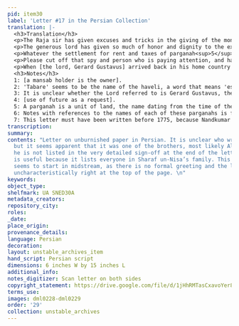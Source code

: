 ```yaml
---
pid: item30
label: 'Letter #17 in the Persian Collection'
translation: |-
  <h3>Translation</h3>
  <p>The Raja sir has given excuses and tricks in the giving of the money; in the end, the land of the Mansab-<i>holder</i><sup>1</sup> Haji Shah Bahram Sahib that I liked at Tabare/Tabārī<sup>2</sup> haveli being ready, I asked again the aforementioned Burdwan Raja for money and got trick-playing in response; so I had to leave off the idea of buying Tabare haveli entirely.</p>
  <p>The generous lord has given so much of honor and dignity to the extent that it has become clear to all the bound ones/slaves.<sup>3</sup>The evidence of the lord’s attention and kindness and charity to every slave is beyond the limit. And whenever this 'ulfaaq navisheen bank' [this seems to be a particular kind of bank note or letter] is sent to Calcutta, let that be an act of charity that is done, and then the letter will be sent to those sirs for this slave. Whatever is appropriate and suited to the time for this slave, that will be sent.<sup>4</sup> And in the name of this slave, a separate letter of recommendation should be sent so that my head shall be held high. And whenever some man [of yours] should come to Calcutta, please tell him whatever you find appropriate about me so that the aforementioned man may be welcomed by me in Calcutta and he might present a letter in the name of the sirs of the company to this bound one.</p>
  <p>Whatever the settlement for rent and taxes of parganah<sup>5</sup> Srīpūr and the parganah Surjyāpūr<sup>6</sup> belonging to Purneah <i>that</i> settlement for rent and taxes should be established in the name of this slave, for the sake of all us. This is the character (the sign and signal?) of the lords. Letters should be sent in my name by yourself to the Maharajah Dehraaj, the Raja Nimchad Bahadur and the Rajah of Burdwan [could this be Tej Chandra?], that whatever Mirza Alim Beg requests he should be given.</p>
  <p>Please cut off that spy and person who is paying attention, and hand over the reins to Mr. Grand (or Mr. Grant?) and whatever introduction you think appropriate to make, please put that down in writing. </p>
  <p>When [the lord, Gerard Gustavus] arrived back in his home country (England) he gave a note for 1200 rupees in the name of the Maharaja <b>Nimchad/Tej Chand</b> Bahadur and the <i>divan</i> (munshi) Nand Kumar<sup>7</sup> and treasurer (?) in order to complete the giving of the jagir or rights to revenue (to me). Here I took the letter (to do that thing) but then the Bengalis are so ill-natured and terrible at keeping promises that all of this was neglected (it went in one ear and out the other) and they did not respond at all. At the hands of the Bengalis I have become limitlessly powerless and I have become very desperate.</p>
  <h3>Notes</h3> 
  1: [a mansab holder is the owner].
  2: 'Tabare' seems to be the name of the haveli, a word that means 'estate' or 'mansion'
  3: It is unclear whether the Lord referred to is Gerard Gustavus, the recipient of the letter, or whether it is God himself being referred to here. The term <i>bandah</i> or 'bound one/slave' is an epithet to indicate that the speaker is humble, rather than actual slave status.
  4: [use of future as a request].
  5: A parganah is a unit of land, the name dating from the time of the Mughals. These names 'Sarpur' and 'Shore-jaa-pur' sound odd to me and I have not been able to find those names in any records. The translation of this sentence is provisional.
  6: Notes with references to the names of each of these parganahs is found in: L.S.S. O’Malley, <i>Bengal District Gazetteers: Purnea Gazetteer</i>. 1911, pp. 145-6.
  7: This letter must have been written before 1775, because Nandkumar was killed in 1775 (if this is the Maharaja Nandkumar).
transcription:
summary:
contents: "Letter on unburnished paper in Persian. It is unclear who wrote the letter,
  but it seems apparent that it was one of the brothers, most likely Allum Beg because
  he is not listed in the very detailed sign-off at the end of the letter. This letter
  is useful because it lists everyone in Sharaf un-Nisa’s family. This letter also
  seems to start in midstream, as there is no formal greeting and the letter begins
  uncharacteristically right at the top of the page. \n"
keywords:
object_type:
shelfmark: UA SNED30A
metadata_creators:
repository_city:
roles:
_date:
place_origin:
provenance_details:
language: Persian
decoration:
layout: unstable_archives_item
hand_script: Persian script
dimensions: 6 inches W by 15 inches L
additional_info:
notes_digitizer: Scan letter on both sides
copyright_statement: https://drive.google.com/file/d/1jHhRMTasCxavoYer89Wn8_Xn65nL0sW0/view?usp=sharing
terms_use:
images: dml0228-dml0229
order: '29'
collection: unstable_archives
---
```

